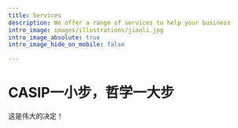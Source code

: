 ```yaml
---
title: Services
description: We offer a range of services to help your business
intro_image: images/illustrations/jianli.jpg
intro_image_absolute: true
intro_image_hide_on_mobile: false

---
```

# CASIP一小步，哲学一大步

这是伟大的决定！